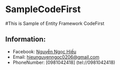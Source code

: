 # SampleCodeFirst
#This is Sample of Entity Framework CodeFirst
## Information:
 * Facebook: [Nguyễn Ngọc Hiếu](https://www.facebook.com/TH.HUST)
 * Email: [hieunguyenngoc0206@gmail.com](mailto:hieunguyenngoc0206@gmail.com)
 * PhoneNumber:  [0981042418] (tel://0981042418)

